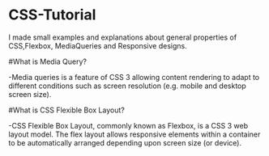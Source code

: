 # CSS-Tutorial
I made small examples and explanations about general properties of CSS,Flexbox, MediaQueries and Responsive designs.

#What is Media Query?

-Media queries is a feature of CSS 3 allowing content rendering to adapt to different conditions such as screen resolution (e.g. mobile and desktop screen size).

#What is CSS Flexible Box Layout?

-CSS Flexible Box Layout, commonly known as Flexbox, is a CSS 3 web layout model. The flex layout allows responsive elements within a container to be automatically arranged depending upon screen size (or device).
